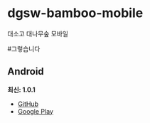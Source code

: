 # dgsw-bamboo-mobile
대소고 대나무숲 모바일

#그렇습니다

## Android

**최신: 1.0.1**
* [GitHub](https://github.com/seojeenyeok/dgsw-bamboo-mobile/releases/download/1.0/app-release.apk)
* [Google Play](https://play.google.com/store/apps/details?id=com.dgsw.bamboo)
